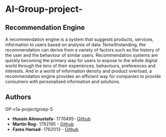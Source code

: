 # AI-Group-project-
## Recommendation Engine 

A recommendation engine is a system that suggests products, services, information to users based on analysis of data. Notwithstanding, the recommendation can derive from a variety of factors such as the history of the user and the behaviour of similar users.
Recommendation systems are quickly becoming the primary way for users to expose to the whole digital world through the lens of their experiences, behaviours, preferences and interests. And in a world of information density and product overload, a recommendation engine provides an efficient way for companies to provide consumers with personalised information and solutions.

 

## Authors
GP-v1a-projectgroep-5

* **Hussin Almoustafa**- 1776495- [Github](https://github.com/hassoonsy2)
* **Martin Rog**- 1792195  - [Github](https://github.com/martinrog)
* **Fares Hamad**- 1762013 - [Github](https://github.com/Fareshamad)
